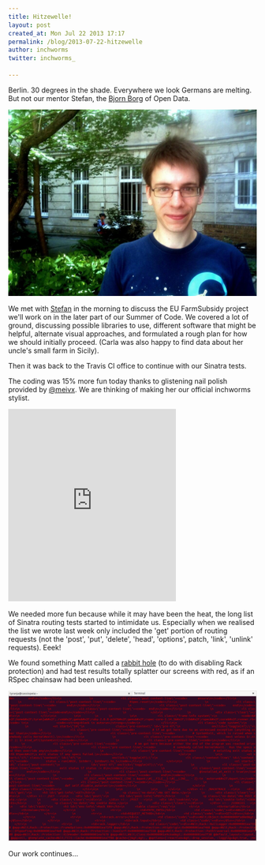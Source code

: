 ```yaml
---
title: Hitzewelle!
layout: post
created_at: Mon Jul 22 2013 17:17
permalink: /blog/2013-07-22-hitzewelle	 
author: inchworms
twitter: inchworms_

---
```


Berlin. 30 degrees in the shade. Everywhere we look Germans are melting. But not our mentor Stefan, the [Bjorn Borg](http://news.bbc.co.uk/sportacademy/hi/sa/tennis/features/newsid_3253000/3253694.stm) of Open Data.

![Stefan Wehrmeyer](/images/stefan.jpg)

We met with [Stefan](http://stefanwehrmeyer.com/) in the morning to discuss the EU FarmSubsidy project we'll work on in the later part of our Summer of Code. We covered a lot of ground, discussing possible libraries to use, different software that might be helpful, alternate visual approaches, and formulated a rough plan for how we should initially proceed. (Carla was also happy to find data about her uncle's small farm in Sicily).

Then it was back to the Travis CI office to continue with our Sinatra tests. 

The coding was 15% more fun today thanks to glistening nail polish provided by [@meivx](https://twitter.com/meivx). We are thinking of making her our official inchworms stylist.

<iframe src="http://loopc.am/CarlaD/loops/15-more-fun.widget" width="340" height="390" scrolling="no" frameborder="no" allowTransparency="true"></iframe>
<p></p>

We needed more fun because while it may have been the heat, the long list of Sinatra routing tests started to intimidate us. Especially when we realised the list we wrote last week only included the 'get' portion of routing requests (not the 'post', 'put', 'delete', 'head', 'options', patch, 'link', 'unlink' requests). Eeek!

We found something Matt called a [rabbit hole](http://youtu.be/3ppsDNkBLGY?t=1m1s) (to do with disabling Rack protection) and had test results totally splatter our screens with red, as if an RSpec chainsaw had been unleashed.

![splatter](/images/splatter.png)

Our work continues...



